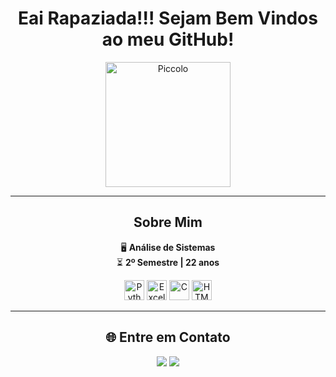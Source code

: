 <div align="center">
  
# Eai Rapaziada!!! Sejam Bem Vindos ao meu GitHub!


  
  <img src="https://i.redd.it/2uha1pm7gbt91.gif" alt="Piccolo" width="200" style="display:inline-block;"/>

  
</div>

---
<div align="center">

## Sobre Mim

🖥️ **Análise de Sistemas**  
⏳ **2º Semestre | 22 anos**  


  <img src="https://img.icons8.com/color/32/000000/python--v1.png" alt="Python" width="32"/>
  <img src="https://img.icons8.com/color/32/000000/microsoft-excel-2019.png" alt="Excel" width="32"/>
  <img src="https://img.icons8.com/color/32/000000/c-programming.png" alt="C" width="32"/>
  <img src="https://img.icons8.com/color/32/000000/html-5.png" alt="HTML" width="32"/>
</div>

---
<div align="center">

## 🌐 Entre em Contato


  <a href="https://www.linkedin.com/in/matheus-rocha-894921266/" target="_blank"><img src="https://img.shields.io/badge/-LinkedIn-%230077B5?style=for-the-badge&logo=linkedin&logoColor=white" target="_blank"></a>
  <a href="https://www.instagram.com/m_roccha_?igsh=MTd0Z2dtcDQ4cXJlag==" target="_blank"><img src="https://img.shields.io/badge/-Instagram-%23E1306C?style=for-the-badge&logo=instagram&logoColor=white" target="_blank"></a>
</div>
